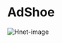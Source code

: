 # AdShoe
![Hnet-image](https://user-images.githubusercontent.com/60609723/102748741-d2b04700-4373-11eb-90a1-b068424b04cb.gif)
